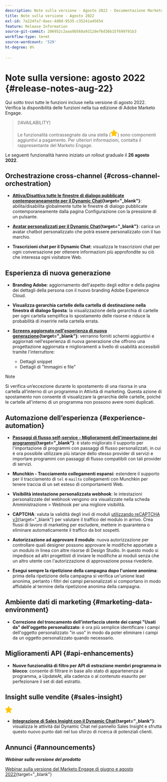 ```yaml
---
description: Note sulla versione - Agosto 2022 - Documentazione Marketo - Documentazione del prodotto
title: Note sulla versione - Agosto 2022
exl-id: 7a224fa7-0aec-4d0d-9535-c35241a45654
feature: Release Information
source-git-commit: 206952c2aaa9b568a9312def6d36b15f699791b3
workflow-type: tm+mt
source-wordcount: '529'
ht-degree: 0%

---
```


# Note sulla versione: agosto 2022 {#release-notes-aug-22}

Qui sotto trovi tutte le funzioni incluse nella versione di agosto 2022. Verifica la disponibilità delle funzioni nella tua edizione di Adobe Marketo Engage.

>[!AVAILABILITY]
>
>Le funzionalità contrassegnate da una stella (![stella](assets/yellow-star.png)) sono componenti aggiuntivi a pagamento. Per ulteriori informazioni, contatta il rappresentante del Marketo Engage.

Le seguenti funzionalità hanno iniziato un rollout graduale il **26 agosto 2022**.

## Orchestrazione cross-channel {#cross-channel-orchestration}

* **[Attiva/Disattiva tutte le finestre di dialogo pubblicate contemporaneamente per il Dynamic Chat](/help/marketo/product-docs/demand-generation/dynamic-chat/automated-chat/dialogue-overview.md#disable-enable-all-dialogues){target="_blank"}**: abilita/disabilita globalmente tutte le finestre di dialogo pubblicate contemporaneamente dalla pagina Configurazione con la pressione di un pulsante.

* **[Avatar personalizzati per il Dynamic Chat](/help/marketo/product-docs/demand-generation/dynamic-chat/setup-and-configuration/configuration.md#agent-settings){target="_blank"}**: carica un avatar chatbot personalizzato che potrà essere personalizzato con il tuo marchio.

* **Trascrizioni chat per il Dynamic Chat**: visualizza le trascrizioni chat per ogni conversazione per ottenere informazioni più approfondite su ciò che interessa ogni visitatore Web.

## Esperienza di nuova generazione

* **Branding Adobe**: aggiornamento dell&#39;aspetto degli editor e della pagina dei dettagli della persona con il nuovo branding Adobe Experience Cloud.

* **Visualizza gerarchia cartelle della cartella di destinazione nella finestra di dialogo Sposta**: la visualizzazione della gerarchia di cartelle per ogni cartella semplifica lo spostamento delle risorse e riduce la probabilità di inserirle nella cartella errata.

* **[Screens aggiornato nell&#39;esperienza di nuova generazione](/help/marketo/product-docs/marketo-engage-modern-ux/toggle-switch.md){target="_blank"}**: verranno forniti schermi aggiuntivi e aggiornati nell&#39;esperienza di nuova generazione che offrono una progettazione aggiornata e miglioramenti a livello di usabilità accessibili tramite l&#39;interruttore:

   * Dettagli snippet
   * Dettagli di &quot;Immagini e file&quot;

>[!NOTE]
>
>Si verifica un’eccezione durante lo spostamento di una risorsa in una cartella all’interno di un programma in Attività di marketing. Questa azione di spostamento non consente di visualizzare la gerarchia delle cartelle, poiché le cartelle all&#39;interno di un programma non possono avere nomi duplicati.

## Automazione dell’esperienza {#experience-automation}

* **[Passaggi di flusso self-service - Miglioramenti dell&#39;importazione dei programmi](/help/marketo/product-docs/core-marketo-concepts/smart-campaigns/flow-actions/flow-step-service.md){target="_blank"}**: è stato migliorato il supporto per l&#39;importazione di programmi con passaggi di flusso personalizzati, in cui è ora possibile utilizzare più istanze dello stesso provider di servizi e importare programmi con passaggi di flusso compatibili con tali provider di servizi.

* **Munchkin - Tracciamento collegamenti espansi**: estendere il supporto per il tracciamento di `tel` e `mailto` collegamenti con Munchkin per tenere traccia di un set esteso di comportamenti Web.

* **Visibilità intestazione personalizzata webhook**: le intestazioni personalizzate del webhook vengono ora visualizzate nella scheda Amministrazione > Webhook per una migliore visibilità.

* **CAPTCHA**: valuta la validità degli invii di moduli [utilizzando reCAPTCHA v3](/help/marketo/product-docs/demand-generation/forms/using-captcha/enable-captcha-in-marketo-forms.md){target="_blank"} per valutare il traffico del modulo in arrivo. Crea flussi di lavoro di marketing per escludere, mettere in quarantena o eliminare automaticamente il traffico da bot sospetti.

* **Autorizzazione ad approvare il modulo**: nuova autorizzazione per controllare quali designer possono approvare le modifiche apportate a un modulo in linea con altre risorse di Design Studio. In questo modo si impedisce ad altri progettisti di inviare le modifiche ai moduli senza che un altro utente con l&#39;autorizzazione di approvazione possa rivederle.

* **Esegui sempre la ripetizione della campagna dopo l&#39;unione anonima**: prima della ripetizione della campagna si verifica un&#39;unione lead anonima, pertanto i filtri dei campi personalizzati si comportano in modo affidabile al termine della ripetizione anonima della campagna.

## Ambiente dati di marketing {#marketing-data-environment}

* **Correzione del troncamento dell&#39;interfaccia utente dei campi &quot;Usati da&quot; dell&#39;oggetto personalizzato**: è ora più semplice identificare i campi dell&#39;oggetto personalizzato &quot;in uso&quot; in modo da poter eliminare i campi da un oggetto personalizzato quando necessario.

## Miglioramenti API {#api-enhancements}

* **Nuove funzionalità di filtro per API di estrazione membri programma in blocco**: consente di filtrare in base allo stato di appartenenza al programma, a UpdateAt, alla cadenza o al contenuto esaurito per perfezionare il set di dati estratto.

## Insight sulle vendite {#sales-insight}

![(stella)](assets/yellow-star.png)

* **[Integrazione di Sales Insight con il Dynamic Chat](/help/marketo/product-docs/marketo-sales-insight/msi-for-salesforce/features/dynamic-chat-integration.md){target="_blank"}**: visualizza le attività dal Dynamic Chat nel pannello Sales Insight e sfrutta questo nuovo punto dati nel tuo sforzo di ricerca di potenziali clienti.

## Annunci {#announcements}

**_Webinar sulla versione del prodotto_**

[Webinar sulla versione del Marketo Engage di giugno e agosto 2022](https://engage.marketo.com/2022_June_August_Release_Webinar_OnDemandPage.html){target="_blank"}
